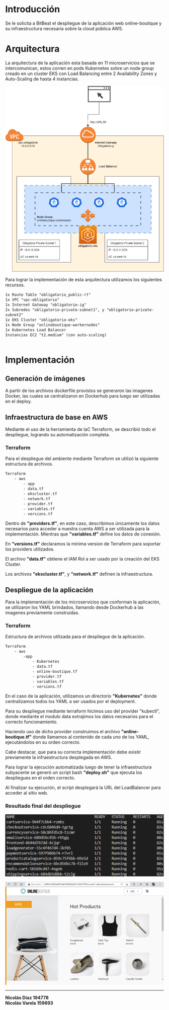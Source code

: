 # Introducción
Se le solicita a BitBeat el despliegue de la aplicación web online-boutique y su infraestructura necesaria sobre la cloud pública AWS.

# Arquitectura
La arquitectura de la aplicación esta basada en 11 microservicios que se intercomunican, estos corren en pods Kubernetes sobre un node group creado en un cluster EKS con Load Balancing entre 2 Availability Zones y Auto-Scaling de hasta 4 instancias.

![Diagrama](images/diagrama_arquitectura.png)

Para lograr la implementación de esta arquitectura utilizamos los siguientes recursos.
```
1x Route Table "obligatorio_public-rt"
1x VPC "vpc-obligatorio"
1x Internet Gateway "obligatorio-ig"
2x Subredes "obligatorio-private-subnet1", y "obligatorio-private-subnet2"
1x EKS Cluster "obligatorio-eks"
1x Node Group "onlineboutique-workernodes"
1x Kubernetes Load Balancer
Instancias EC2 "t2.medium" (con auto-scaling)
 
```

# Implementación
## Generación de imágenes
A partir de los archivos dockerfile provistos se generaron las imagenes Docker, las cuales se centralizaron en Dockerhub para luego ser utilizadas en el deploy.

## Infraestructura de base en AWS

Mediante el uso de la herramienta de IaC Terraform, se describió todo el despliegue, logrando su automatización completa.

### Terraform
Para el despliegue del ambiente mediante Terraform se utilizó la siguiente estructura de archivos.
```
Terraform
    - aws
        - app
        - data.tf
        - ekscluster.tf
        - network.tf
        - provider.tf
        - variables.tf
        - versions.tf
```
Dentro de **"providers.tf"**, en este caso, describimos únicamente los datos necesarios para acceder a nuestra cuenta AWS a ser utilizada para la implementación.
Mientras que **"variables.tf"** define los datos de conexión.

En **"versions.tf"** declaramos la minima version de Terraform para soportar los providers utilizados.

El archivo **"data.tf"** obtiene el IAM Rol a ser usado por la creación del EKS Cluster.

Los archivos **"ekscluster.tf"**, y **"network.tf"** definen la infraestructura.

## Despliegue de la aplicación
Para la implementación de los microservicios que conforman la aplicación, se utilizaron los YAML brindados, llamando desde Dockerhub a las imagenes previamente construidas.


### Terraform
Estructura de archivos utilizada para el despliegue de la aplicación.
```
Terraform
    - aws
        -app
            - Kubernetes
            - data.tf
            - online-boutique.tf
            - provider.tf
            - variables.tf
            - versions.tf
```
En el caso de la aplicación, utilizamos un directorio **"Kubernetes"** donde centralizamos todos los YAML a ser usados por el deployment.

Para su despliegue mediante terraform hicimos uso del provider "kubectl", donde mediante el modulo data extrajimos los datos necesarios para el correcto funcionamiento.

Haciendo uso de dicho provider construimos el archivo **"online-boutique.tf"** donde llamamos al contenido de cada uno de los YAML, ejecutándolos en su orden correcto.

Cabe destacar, que para su correcta implementación debe existir previamente la infraestructura desplegada en AWS.

Para lograr la ejecución automatizada luego de tener la infraestructura subyacente se generó un script bash **"deploy.sh"** que ejecuta los despliegues en el orden correcto.

Al finalizar su ejecución, el script desplegará la URL del LoadBalancer para acceder al sitio web.

### Resultado final del despliegue

![Pods](images/pods.png)

![online-boutique](images/online-boutique.png)

---
**Nicolás Díaz 194778**\
**Nicolás Varela 159693**